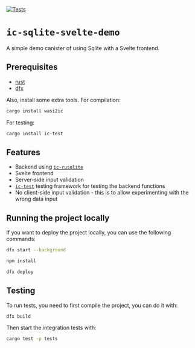 [![Tests](https://github.com/wasm-forge/ic-sqlite-svelte-demo/actions/workflows/build-check.yml/badge.svg)](https://github.com/wasm-forge/ic-sqlite-svelte-demo/actions/workflows/build-check.yml)

# `ic-sqlite-svelte-demo`

A simple demo canister of using Sqlite with a Svelte frontend.

## Prerequisites

* [rust](https://doc.rust-lang.org/book/ch01-01-installation.html)
* [dfx](https://internetcomputer.org/docs/current/developer-docs/setup/install/)

Also, install some extra tools. For compilation:
```bash
cargo install wasi2ic
```

For testing:
```bash
cargo install ic-test
```

## Features

* Backend using [`ic-rusqlite`](https://github.com/wasm-forge/ic-rusqlite)
* Svelte frontend
* Server-side input validation
* [`ic-test`](https://github.com/wasm-forge/ic-test) testing framework for testing the backend functions
* No client-side input validation - this is to allow experimenting with the wrong data input

## Running the project locally

If you want to deploy the project locally, you can use the following commands:

```bash
dfx start --background

npm install

dfx deploy
```

## Testing

To run tests, you need to first compile the project, you can do it with:
```bash
dfx build
```

Then start the integration tests with:
```bash
cargo test -p tests
```
